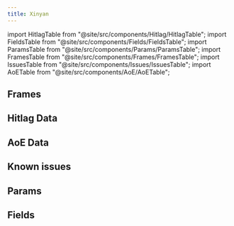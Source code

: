 ```yaml
---
title: Xinyan
---
```


import HitlagTable from "@site/src/components/Hitlag/HitlagTable";
import FieldsTable from "@site/src/components/Fields/FieldsTable";
import ParamsTable from "@site/src/components/Params/ParamsTable";
import FramesTable from "@site/src/components/Frames/FramesTable";
import IssuesTable from "@site/src/components/Issues/IssuesTable";
import AoETable from "@site/src/components/AoE/AoETable";

## Frames

<FramesTable character="xinyan" />

## Hitlag Data

<HitlagTable character="xinyan" />

## AoE Data

<AoETable character="xinyan" />

## Known issues

<IssuesTable character="xinyan" />

## Params

<ParamsTable character="xinyan" />

## Fields

<FieldsTable character="xinyan" />
